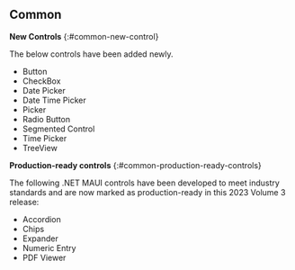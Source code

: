 ## Common

**New Controls**
{:#common-new-control}

The below controls have been added newly.

* Button
* CheckBox
* Date Picker
* Date Time Picker
* Picker
* Radio Button
* Segmented Control
* Time Picker
* TreeView

**Production-ready controls**
{:#common-production-ready-controls}

The following .NET MAUI controls have been developed to meet industry standards and are now marked as production-ready in this 2023 Volume 3 release:

* Accordion
* Chips
* Expander
* Numeric Entry
* PDF Viewer


